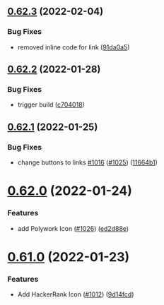 ## [0.62.3](https://github.com/EddieHubCommunity/LinkFree/compare/v0.62.2...v0.62.3) (2022-02-04)


### Bug Fixes

* removed inline code for link ([91da0a5](https://github.com/EddieHubCommunity/LinkFree/commit/91da0a56450b8f6f30dfe7b8e388ef50ebd57cf2))



## [0.62.2](https://github.com/EddieHubCommunity/LinkFree/compare/v0.62.1...v0.62.2) (2022-01-28)


### Bug Fixes

* trigger build ([c704018](https://github.com/EddieHubCommunity/LinkFree/commit/c7040185b14c83bac11427b6d0e6ae373e9afb45))



## [0.62.1](https://github.com/EddieHubCommunity/LinkFree/compare/v0.62.0...v0.62.1) (2022-01-25)


### Bug Fixes

* change buttons to links [#1016](https://github.com/EddieHubCommunity/LinkFree/issues/1016) ([#1025](https://github.com/EddieHubCommunity/LinkFree/issues/1025)) ([11664b1](https://github.com/EddieHubCommunity/LinkFree/commit/11664b11b1bc6f8fa9bf0f47e97fb0b3bcd1b35e))



# [0.62.0](https://github.com/EddieHubCommunity/LinkFree/compare/v0.61.0...v0.62.0) (2022-01-24)


### Features

* add Polywork Icon ([#1026](https://github.com/EddieHubCommunity/LinkFree/issues/1026)) ([ed2d88e](https://github.com/EddieHubCommunity/LinkFree/commit/ed2d88e160f00f90d9d2a089fc8fd6def11bbc8b))



# [0.61.0](https://github.com/EddieHubCommunity/LinkFree/compare/v0.60.3...v0.61.0) (2022-01-23)


### Features

* Add HackerRank Icon ([#1012](https://github.com/EddieHubCommunity/LinkFree/issues/1012)) ([9d14fcd](https://github.com/EddieHubCommunity/LinkFree/commit/9d14fcdeddd180f448a9eec419ca51da6bfed127))



